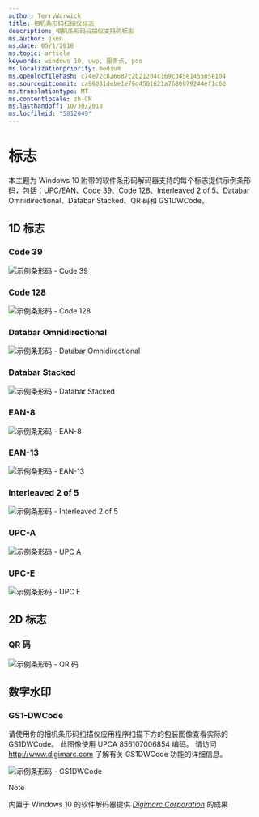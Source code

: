 ```yaml
---
author: TerryWarwick
title: 相机条形码扫描仪标志
description: 相机条形码扫描仪支持的标志
ms.author: jken
ms.date: 05/1/2018
ms.topic: article
keywords: windows 10, uwp, 服务点, pos
ms.localizationpriority: medium
ms.openlocfilehash: c74e72c826687c2b21284c169c345e145505e104
ms.sourcegitcommit: ca96031debe1e76d4501621a7680079244ef1c60
ms.translationtype: MT
ms.contentlocale: zh-CN
ms.lasthandoff: 10/30/2018
ms.locfileid: "5812049"
---
```

# <a name="symbologies"></a>标志
本主题为 Windows 10 附带的软件条形码解码器支持的每个标志提供示例条形码，包括：UPC/EAN、Code 39、Code 128、Interleaved 2 of 5、Databar Omnidirectional、Databar Stacked、QR 码和 GS1DWCode。

## <a name="1d-symbologies"></a>1D 标志

### <a name="code-39"></a>Code 39
![示例条形码 - Code 39](images/pos/sample-barcode-code39.png)

### <a name="code-128"></a>Code 128
![示例条形码 - Code 128](images/pos/sample-barcode-code128.png)

### <a name="databar-omnidirectional"></a>Databar Omnidirectional
![示例条形码 - Databar Omnidirectional](images/pos/sample-barcode-databar-omnidirectional.png) 
### <a name="databar-stacked"></a>Databar Stacked
![示例条形码 - Databar Stacked](images/pos/sample-barcode-databar-stacked.png)

### <a name="ean-8"></a>EAN-8
![示例条形码 - EAN-8](images/pos/sample-barcode-ean8.png)

### <a name="ean-13"></a>EAN-13
![示例条形码 - EAN-13](images/pos/sample-barcode-ean13.png)

### <a name="interleaved-2-of-5"></a>Interleaved 2 of 5
![示例条形码 - Interleaved 2 of 5](images/pos/sample-barcode-interleaved-2-of-5.png)

### <a name="upc-a"></a>UPC-A
![示例条形码 - UPC A](images/pos/sample-barcode-upca.png)

### <a name="upc-e"></a>UPC-E
![示例条形码 - UPC E](images/pos/sample-barcode-upce.png)

## <a name="2d-symbologies"></a>2D 标志
### <a name="qr-code"></a>QR 码
![示例条形码 - QR 码](images/pos/sample-barcode-qrcode.png)

## <a name="digital-watermark"></a>数字水印
### <a name="gs1-dwcode"></a>GS1-DWCode

请使用你的相机条形码扫描仪应用程序扫描下方的包装图像查看实际的 GS1DWCode。  此图像使用 UPCA 856107006854 编码。  请访问 http://www.digimarc.com 了解有关 GS1DWCode 功能的详细信息。

![示例条形码 - GS1DWCode](images/pos/rice-box-v7.jpg)

> [!NOTE]
> 内置于 Windows 10 的软件解码器提供 [*Digimarc Corporation*](https://www.digimarc.com/) 的成果
